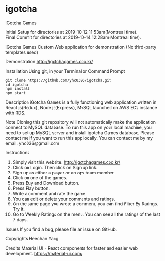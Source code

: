# igotcha
iGotcha Games

Initial Setup for directories at 2019-10-12 11:53am(Montreal time).<br/>
Final Commit for directories at 2019-10-14 12:28am(Montreal time).<br/>

iGotcha Games
Custom Web application for demonstration (No third-party templates used)

Demonstration
http://igotchagames.coo.kr/

Installation
Using git, in your Terminal or Command Prompt

```
git clone https://github.com/yhc0326/igotcha.git
cd igotcha
npm install
npm start
```



Description
iGotcha Games is a fully functioning web application written in React js(Redux), Node js(Express), MySQL launched on AWS EC2 instance with RDS.

Note
Cloning this git repository will not automatically make the application connect to MySQL database. To run this app on your local machine, you need to set up MySQL server and install igotcha Games database. Please contact me if you want to run this app locally. You can contact me by my email. yhc036@gmail.com

Instructions
1. Simply visit this website. http://igotchagames.coo.kr/
2. Click on Login. Then click on Sign up link.
3. Sign up as either a player or an ops team member.
4. Click on one of the games.
5. Press Buy and Download button.
6. Press Play button.
7. Write a comment and rate the game.
8. You can edit or delete your comments and ratings.
9. On the same page you wrote a comment, you can find Filter By Ratings. Try it. 
10. Go to Weekly Ratings on the menu. You can see all the ratings of the last 7 days.



Issues
If you find a bug, please file an issue on GitHub.

Copyrights
Heechan Yang

Credits
Material UI - React components for faster and easier web development.
https://material-ui.com/
